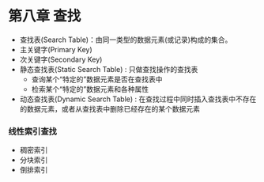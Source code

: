 # 第八章 查找
  

* 查找表(Search Table)：由同一类型的数据元素(或记录)构成的集合。
* 主关键字(Primary Key)
* 次关键字(Secondary Key)
* 静态查找表(Static Search Table) : 只做查找操作的查找表
	* 查询某个“特定的”数据元素是否在查找表中
	* 检索某个“特定的”数据元素和各种属性
* 动态查找表(Dynamic Search Table) : 在查找过程中同时插入查找表中不存在的数据元素，或者从查找表中删除已经存在的某个数据元素
  
  
### 线性索引查找  
  * 稠密索引
  * 分块索引
  * 倒排索引